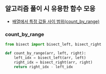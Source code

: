 ## 알고리즘 풀이 시 유용한 함수 모응

- [배열에서 특정 값들 사이 범위(count_by_range)](#countbyrange)

### count_by_range

```python
from bisect import bisect_left, bisect_right

def count_by_range(arr, left, right):
    left_idx = bisect_left(arr, left)
    right_idx = bisect_right(arr, right)
    return right_idx - left_idx
```
